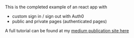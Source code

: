 This is the completed example of an react app with
* custom sign in / sign out with Auth0
* public and private pages (authenticated pages)

A full tutorial can be found at my [medium publication site here](https://medium.com)